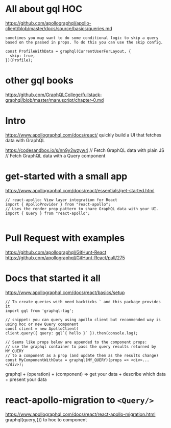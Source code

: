 
# All about gql HOC
https://github.com/apollographql/apollo-client/blob/master/docs/source/basics/queries.md
```
sometimes you may want to do some conditional logic to skip a query based on the passed in props. To do this you can use the skip config.

const ProfileWithData = graphql(CurrentUserForLayout, {
  skip: true,
})(Profile);
```

# other gql books
https://github.com/GraphQLCollege/fullstack-graphql/blob/master/manuscript/chapter-0.md

# Intro
https://www.apollographql.com/docs/react/
quickly build a UI that fetches data with GraphQL

https://codesandbox.io/s/nn9y2wzyw4
// Fetch GraphQL data with plain JS
// Fetch GraphQL data with a Query component

# get-started with a small app
https://www.apollographql.com/docs/react/essentials/get-started.html

```
// react-apollo: View layer integration for React
import { ApolloProvider } from "react-apollo";
// Uses the render prop pattern to share GraphQL data with your UI.
import { Query } from "react-apollo";


```

# Pull Request with examples
https://github.com/apollographql/GitHunt-React 
https://github.com/apollographql/GitHunt-React/pull/275

# Docs that started it all
https://www.apollographql.com/docs/react/basics/setup

```
// To create queries with need backticks ` and this package provides it
import gql from 'graphql-tag';

// snippet: you can query using apollo client but recommended way is using hoc or new Query component
const client = new ApolloClient(
client.query({ query: gql`{ hello }` }).then(console.log);

// Seems like props below are appended to the component props:
// use the graphql container to pass the query results returned by MY_QUERY
// to a component as a prop (and update them as the results change)
const MyComponentWithData = graphql(MY_QUERY)(props => <div>...</div>);
```
graphql + (operation) + (component) => get your data + describe which data + present your data

 
# react-apollo-migration to ```<Query/>```
https://www.apollographql.com/docs/react/react-apollo-migration.html
graphql(query,{}) to <Query/> hoc to component

